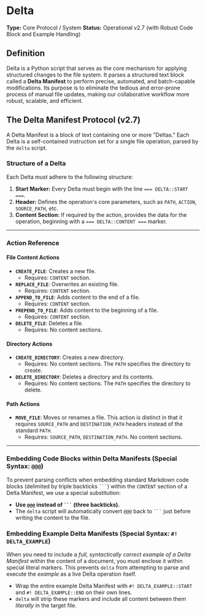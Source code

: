 # Delta

**Type:** Core Protocol / System
**Status:** Operational v2.7 (with Robust Code Block and Example Handling)

## Definition

Delta is a Python script that serves as the core mechanism for applying structured changes to the file system. It parses a structured text block called a **Delta Manifest** to perform precise, automated, and batch-capable modifications. Its purpose is to eliminate the tedious and error-prone process of manual file updates, making our collaborative workflow more robust, scalable, and efficient.

## The Delta Manifest Protocol (v2.7)

A Delta Manifest is a block of text containing one or more "Deltas." Each Delta is a self-contained instruction set for a single file operation, parsed by the `delta` script.

### Structure of a Delta

Each Delta must adhere to the following structure:

1.  **Start Marker:** Every Delta must begin with the line `=== DELTA::START ===`.
2.  **Header:** Defines the operation's core parameters, such as `PATH`, `ACTION`, `SOURCE_PATH`, etc.
3.  **Content Section:** If required by the action, provides the data for the operation, beginning with a `=== DELTA::CONTENT ===` marker.

---

### Action Reference

#### File Content Actions

* **`CREATE_FILE`**: Creates a new file.
    * Requires: `CONTENT` section.
* **`REPLACE_FILE`**: Overwrites an existing file.
    * Requires: `CONTENT` section.
* **`APPEND_TO_FILE`**: Adds content to the end of a file.
    * Requires: `CONTENT` section.
* **`PREPEND_TO_FILE`**: Adds content to the beginning of a file.
    * Requires: `CONTENT` section.
* **`DELETE_FILE`**: Deletes a file.
    * Requires: No content sections.

#### Directory Actions

* **`CREATE_DIRECTORY`**: Creates a new directory.
    * Requires: No content sections. The `PATH` specifies the directory to create.
* **`DELETE_DIRECTORY`**: Deletes a directory and its contents.
    * Requires: No content sections. The `PATH` specifies the directory to delete.

#### Path Actions

* **`MOVE_FILE`**: Moves or renames a file. This action is distinct in that it requires `SOURCE_PATH` and `DESTINATION_PATH` headers instead of the standard `PATH`.
    * Requires: `SOURCE_PATH`, `DESTINATION_PATH`. No content sections.
---

### Embedding Code Blocks within Delta Manifests (Special Syntax: `@@@`)

To prevent parsing conflicts when embedding standard Markdown code blocks (delimited by triple backticks ` ``` `) within the `CONTENT` section of a Delta Manifest, we use a special substitution:

* **Use `@@@` instead of ` ``` ` (three backticks).**
* The `delta` script will automatically convert `@@@` back to ` ``` ` just before writing the content to the file.

### Embedding Example Delta Manifests (Special Syntax: `#! DELTA_EXAMPLE`)

When you need to include a *full, syntactically correct example of a Delta Manifest* within the content of a document, you must enclose it within special literal markers. This prevents `delta` from attempting to parse and execute the *example* as a live Delta operation itself.

* Wrap the entire example Delta Manifest with `#! DELTA_EXAMPLE::START` and `#! DELTA_EXAMPLE::END` on their own lines.
* `delta` will strip these markers and include all content between them *literally* in the target file.
